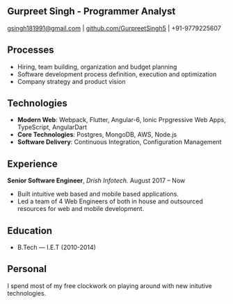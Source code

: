 Gurpreet Singh - Programmer Analyst
---------------
gsingh181991@gmail.com | [github.com/GurpreetSingh5](http://github.com/GurpreetSingh5) | +91-9779225607

Processes
---------------
* Hiring, team building, organization and budget planning
* Software development process definition, execution and optimization
* Company strategy and product vision

Technologies
---------------
* **Modern Web**: Webpack, Flutter, Angular-6, Ionic Prpgressive Web Apps, TypeScript, AngularDart
* **Core Technologies**: Postgres, MongoDB, AWS, Node.js
* **Software Delivery**: Continuous Integration, Configuration Management

Experience
----------

**Senior Software Engineer**, *Drish Infotech.* August 2017 – Now

 - Built intuitive web based and mobile based applications.
 - Led a team of 4 Web Engineers of both in house and outsourced resources for web and mobile development.

Education
---------------
 - B.Tech — I.E.T (2010-2014)

Personal
---------------
 I spend most of my free clockwork on playing around with new initutive technologies.
